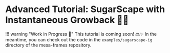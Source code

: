 # Advanced Tutorial: SugarScape with Instantaneous Growback 🍬🔄

!!! warning "Work in Progress 🚧"
    This tutorial is coming soon! 🔜✨ In the meantime, you can check out the code in the `examples/sugarscape-ig` directory of the mesa-frames repository.

